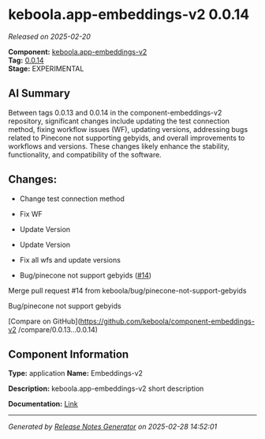 #  keboola.app-embeddings-v2 0.0.14

_Released on 2025-02-20_

**Component:** [keboola.app-embeddings-v2](https://github.com/keboola/component-embeddings-v2)  
**Tag:** [0.0.14](https://github.com/keboola/component-embeddings-v2/releases/tag/0.0.14)  
**Stage:** EXPERIMENTAL


## AI Summary
Between tags 0.0.13 and 0.0.14 in the component-embeddings-v2 repository, significant changes include updating the test connection method, fixing workflow issues (WF), updating versions, addressing bugs related to Pinecone not supporting gebyids, and overall improvements to workflows and versions. These changes likely enhance the stability, functionality, and compatibility of the software.



## Changes:


- Change test connection method 




- Fix WF 




- Update Version 




- Update Version 




- Fix all wfs and update versions 




- Bug/pinecone not support gebyids ([#14](https://github.com/keboola/component-embeddings-v2/pull/14))

Merge pull request #14 from keboola/bug/pinecone-not-support-gebyids

Bug/pinecone not support gebyids




[Compare on GitHub](https://github.com/keboola/component-embeddings-v2
/compare/0.0.13...0.0.14)



## Component Information
**Type:** application
**Name:** Embeddings-v2

**Description:** keboola.app-embeddings-v2 short description


**Documentation:** [Link](https://github.com/keboola/component-embeddings-v2/blob/master/README.md)



---
_Generated by [Release Notes Generator](https://github.com/keboola/release-notes-generator)
on 2025-02-28 14:52:01_